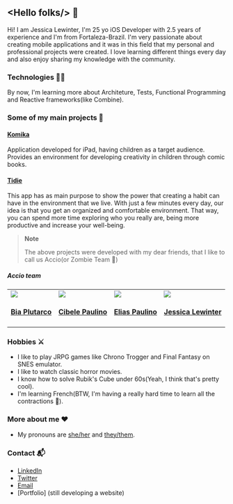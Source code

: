 ## <Hello folks\/> 👋

Hi! I am Jessica Lewinter, I'm 25 yo iOS Developer with 2.5 years of experience and I'm from Fortaleza-Brazil. I'm very passionate about creating mobile applications and it was in this field that my personal and professional projects were created. I love learning different things every day and also enjoy sharing my knowledge with the community.

### Technologies 👩‍💻
By now, I'm learning more about Architeture, Tests, Functional Programming and Reactive frameworks(like Combine).

### Some of my main projects 🚀
#### [Komika](https://apps.apple.com/us/app/komika/id1444750258) 
Application developed for iPad, having children as a target audience. Provides an environment for developing creativity in children through comic books.
#### [Tidie](https://apps.apple.com/br/app/tidie/id1485569733)
This app has as main purpose to show the power that creating a habit can have in the environment that we live. With just a few minutes every day, our idea is that you get an organized and comfortable environment.
That way, you can spend more time exploring who you really are, being more productive and increase your well-being.

>**Note**
>
>The above projects were developed with my dear friends, that I like to call us Accio(or Zombie Team 🤔)
>
##### _Accio_ team

<table id='team'>
<tr>
<td id='bia-plutarco'>
<a href='https://github.com/biaplutarco'>
<img src='https://github.com/biaplutarco.png?size=140'>
</a>
<h4 align='center'><a href='https://www.linkedin.com/in/biaplutarco/'>Bia Plutarco</a></h4>
</td>
<td id='cibele-paulino'>
<a href='https://github.com/CibelePaulinoAndrade'>
<img src='https://github.com/CibelePaulinoAndrade.png?size=140'>
</a>
<h4 align='center'><a href='https://www.linkedin.com/in/cibelepaulino/'>Cibele Paulino</a></h4>
</td>
<td id='elias-paulino'>
<a href='https://github.com/EliasPaulinoAndrade'>
<img src='https://github.com/EliasPaulinoAndrade.png?size=140'>
</a>
<h4 align='center'><a href='https://www.linkedin.com/in/elias-paulino-andrade-10092a142/'>Elias Paulino</a></h4>
</td>
<td id='jessica-lewinter'>
<a href='https://github.com/jessicalewinter'>
<img src='https://github.com/jessicalewinter.png?size=140'>
</a>
<h4 align='center'><a href='https://twitter.com/jazzfaleci'>Jessica Lewinter</a></h4>
</td>
</tr>
</table>

### Hobbies ⚔️
- I like to play JRPG games like Chrono Trogger and Final Fantasy on SNES emulator.
- I like to watch classic horror movies.
- I know how to solve Rubik's Cube under 60s(Yeah, I think that's pretty cool).
- I'm learning French(BTW, I'm having a really hard time to learn all the contractions 🥺).

### More about me ❤️ 
- My pronouns are [she/her](https://pronoun.is/she/her) and [they/them](https://pronoun.is/they/them).

### Contact 📬
- [LinkedIn](https://www.linkedin.com/in/jessicalewinter/)
- [Twitter](https://twitter.com/jazzfaleci)
- [Email](mailTo:jessicalewinter@gmail.com)
- [Portfolio] (still developing a website)
